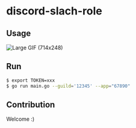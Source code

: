 # discord-slach-role

## Usage

![Large GIF (714x248)](https://user-images.githubusercontent.com/10114717/129457728-50b317b1-65d9-47df-81da-10614dc6221a.gif)

## Run

```bash
$ export TOKEN=xxx
$ go run main.go --guild='12345' --app="67890"
```

## Contribution

Welcome :)
